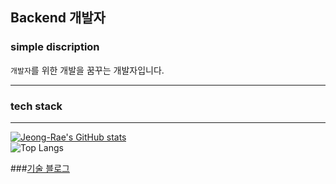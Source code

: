 ## Backend 개발자

### simple discription
`개발자`를 위한 개발을 꿈꾸는 개발자입니다.
* * *

### tech stack
* * *

[![Jeong-Rae's GitHub stats](https://github-readme-stats.vercel.app/api?username=Jeong-Rae&show_icons=true&hide=stars&count_private=true)](https://github.com/anuraghazra/github-readme-stats)  
![Top Langs](https://github-readme-stats.vercel.app/api/top-langs/?username=Jeong-Rae&layout=compact)

###[기술 블로그](https://velog.io/@jrjr519)
<!--
**Jeong-Rae/Jeong-Rae** is a ✨ _special_ ✨ repository because its `README.md` (this file) appears on your GitHub profile.

Here are some ideas to get you started:

- 🔭 I’m currently working on ...
- 🌱 I’m currently learning ...
- 👯 I’m looking to collaborate on ...
- 🤔 I’m looking for help with ...
- 💬 Ask me about ...
- 📫 How to reach me: ...
- 😄 Pronouns: ...
- ⚡ Fun fact: ...
-->
